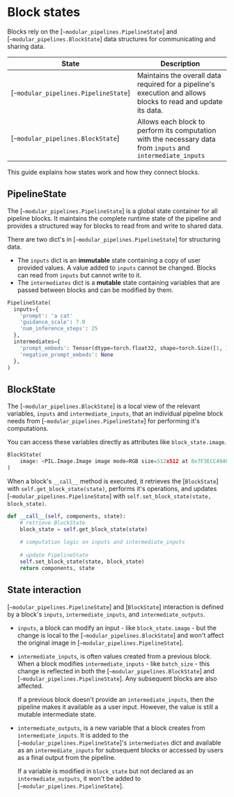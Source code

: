 <!--Copyright 2025 The HuggingFace Team. All rights reserved.

Licensed under the Apache License, Version 2.0 (the "License"); you may not use this file except in compliance with
the License. You may obtain a copy of the License at

http://www.apache.org/licenses/LICENSE-2.0

Unless required by applicable law or agreed to in writing, software distributed under the License is distributed on
an "AS IS" BASIS, WITHOUT WARRANTIES OR CONDITIONS OF ANY KIND, either express or implied. See the License for the
specific language governing permissions and limitations under the License.
-->

# Block states

Blocks rely on the [`~modular_pipelines.PipelineState`] and [`~modular_pipelines.BlockState`] data structures for communicating and sharing data.

| State | Description |
|-------|-------------|
| [`~modular_pipelines.PipelineState`] | Maintains the overall data required for a pipeline's execution and allows blocks to read and update its data. |
| [`~modular_pipelines.BlockState`] | Allows each block to perform its computation with the necessary data from `inputs` and `intermediate_inputs` |

This guide explains how states work and how they connect blocks.

## PipelineState

The [`~modular_pipelines.PipelineState`] is a global state container for all pipeline blocks. It maintains the complete runtime state of the pipeline and provides a structured way for blocks to read from and write to shared data.

There are two dict's in [`~modular_pipelines.PipelineState`] for structuring data.

- The `inputs` dict is an **immutable** state containing a copy of user provided values. A value added to `inputs` cannot be changed. Blocks can read from `inputs` but cannot write to it.
- The `intermediates` dict is a **mutable** state containing variables that are passed between blocks and can be modified by them.

```py
PipelineState(
  inputs={
    'prompt': 'a cat'
    'guidance_scale': 7.0
    'num_inference_steps': 25
  },
  intermediates={
    'prompt_embeds': Tensor(dtype=torch.float32, shape=torch.Size([1, 1, 1, 1]))
    'negative_prompt_embeds': None
  },
)
```

## BlockState

The [`~modular_pipelines.BlockState`] is a local view of the relevant variables, `inputs` and `intermediate_inputs`, that an individual pipeline block needs from [`~modular_pipelines.PipelineState`] for performing it's computations.

You can access these variables directly as attributes like `block_state.image`.

```py
BlockState(
    image: <PIL.Image.Image image mode=RGB size=512x512 at 0x7F3ECC494640>
)
```

When a block's `__call__` method is executed, it retrieves the [`BlockState`] with `self.get_block_state(state)`, performs it's operations, and updates [`~modular_pipelines.PipelineState`] with `self.set_block_state(state, block_state)`.

```py
def __call__(self, components, state):
    # retrieve BlockState
    block_state = self.get_block_state(state)
    
    # computation logic on inputs and intermediate_inputs
    
    # update PipelineState
    self.set_block_state(state, block_state)
    return components, state
```

## State interaction

[`~modular_pipelines.PipelineState`] and [`BlockState`] interaction is defined by a block's `inputs`, `intermediate_inputs`, and `intermediate_outputs`.

- `inputs`, a block can modify an input - like `block_state.image` - but the change is local to the [`~modular_pipelines.BlockState`] and won't affect the original image in [`~modular_pipelines.PipelineState`].
- `intermediate_inputs`, is often values created from a previous block. When a block modifies `intermediate_inputs` - like `batch_size` - this change is reflected in both the [`~modular_pipelines.BlockState`] and [`~modular_pipelines.PipelineState`]. Any subsequent blocks are also affected.

  If a previous block doesn't provide an `intermediate_inputs`, then the pipeline makes it available as a user input. However, the value is still a mutable intermediate state.

- `intermediate_outputs`, is a new variable that a block creates from `intermediate_inputs`. It is added to the [`~modular_pipelines.PipelineState`]'s `intermediates` dict and available as an `intermediate_inputs` for subsequent blocks or accessed by users as a final output from the pipeline.

  If a variable is modified in `block_state` but not declared as an `intermediate_outputs`, it won't be added to [`~modular_pipelines.PipelineState`].